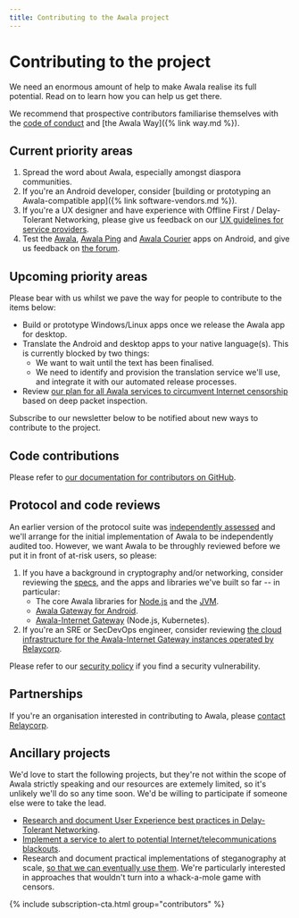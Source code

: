 ```yaml
---
title: Contributing to the Awala project
---
```


# Contributing to the project

We need an enormous amount of help to make Awala realise its full potential. Read on to learn how you can help us get there.

We recommend that prospective contributors familiarise themselves with the [code of conduct](https://github.com/relaycorp/.github/blob/master/CODE_OF_CONDUCT.md) and [the Awala Way]({% link way.md %}).

## Current priority areas

1. Spread the word about Awala, especially amongst diaspora communities.
1. If you're an Android developer, consider [building or prototyping an Awala-compatible app]({% link software-vendors.md %}).
1. If you're a UX designer and have experience with Offline First / Delay-Tolerant Networking, please give us feedback on our [UX guidelines for service providers](https://awala.dev//ux).
1. Test the [Awala](https://play.google.com/store/apps/details?id=tech.relaycorp.gateway), [Awala Ping](https://play.google.com/store/apps/details?id=tech.relaycorp.ping) and [Awala Courier](https://play.google.com/store/apps/details?id=tech.relaycorp.courier) apps on Android, and give us feedback on [the forum](https://www.reddit.com/r/Awala).

## Upcoming priority areas

Please bear with us whilst we pave the way for people to contribute to the items below:

- Build or prototype Windows/Linux apps once we release the Awala app for desktop.
- Translate the Android and desktop apps to your native language(s). This is currently blocked by two things:
  - We want to wait until the text has been finalised.
  - We need to identify and provision the translation service we'll use, and integrate it with our automated release processes.
- Review [our plan for all Awala services to circumvent Internet censorship](https://github.com/relaycorp/relayverse/issues/4) based on deep packet inspection.

Subscribe to our newsletter below to be notified about new ways to contribute to the project.

## Code contributions

Please refer to [our documentation for contributors on GitHub](https://github.com/relaycorp/.github/blob/master/CONTRIBUTING.md).

## Protocol and code reviews

An earlier version of the protocol suite was [independently assessed](../archives/security-audit-2019-03.pdf) and we'll arrange for the initial implementation of Awala to be independently audited too. However, we want Awala to be throughly reviewed before we put it in front of at-risk users, so please:

1. If you have a background in cryptography and/or networking, consider reviewing the [specs](https://specs.awala.network/), and the apps and libraries we've built so far -- in particular:
    - The core Awala libraries for [Node.js](https://github.com/relaycorp/relaynet-core-js) and the [JVM](https://github.com/relaycorp/relaynet-jvm).
    - [Awala Gateway for Android](https://github.com/relaycorp/relaynet-gateway-android).
    - [Awala-Internet Gateway](https://github.com/relaycorp/relaynet-internet-gateway) (Node.js, Kubernetes).
1. If you're an SRE or SecDevOps engineer, consider reviewing [the cloud infrastructure for the Awala-Internet Gateway instances operated by Relaycorp](https://github.com/relaycorp/cloud-gateway).

Please refer to our [security policy](https://github.com/relaycorp/.github/blob/master/SECURITY.md) if you find a security vulnerability.

## Partnerships

If you're an organisation interested in contributing to Awala, please [contact Relaycorp](https://relaycorp.tech).

## Ancillary projects

We'd love to start the following projects, but they're not within the scope of Awala strictly speaking and our resources are extemely limited, so it's unlikely we'll do so any time soon. We'd be willing to participate if someone else were to take the lead.

- [Research and document User Experience best practices in Delay-Tolerant Networking](https://github.com/relaycorp/relayverse/issues/26).
- [Implement a service to alert to potential Internet/telecommunications blackouts](https://github.com/relaycorp/relayverse/issues/9).
- Research and document practical implementations of steganography at scale, [so that we can eventually use them](https://github.com/relaynet/specs/issues/44). We're particularly interested in approaches that wouldn't turn into a whack-a-mole game with censors.

{% include subscription-cta.html group="contributors" %}
